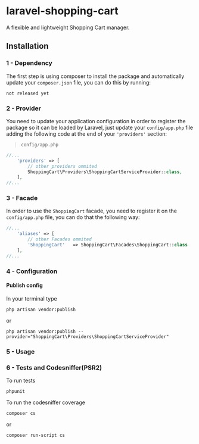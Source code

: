 # laravel-shopping-cart
A flexible and lightweight Shopping Cart manager.

## Installation
### 1 - Dependency
The first step is using composer to install the package and automatically update your `composer.json` file, you can do this by running:
```shell
not released yet
```

### 2 - Provider
You need to update your application configuration in order to register the package so it can be loaded by Laravel, just update your `config/app.php` file adding the following code at the end of your `'providers'` section:

> `config/app.php`

```php
//...
    'providers' => [
        // other providers ommited
        ShoppingCart\Providers\ShoppingCartServiceProvider::class,
    ],
//...
```

### 3 - Facade

In order to use the `ShoppingCart` facade, you need to register it on the `config/app.php` file, you can do that the following way:

```php
//...
    'aliases' => [
        // other Facades ommited
        'ShoppingCart'   => ShoppingCart\Facades\ShoppingCart::class
    ],
//...
```


### 4 - Configuration

#### Publish config

In your terminal type
```shell
php artisan vendor:publish
```
or
```shell
php artisan vendor:publish --provider="ShoppingCart\Providers\ShoppingCartServiceProvider"
```

### 5 - Usage

### 6 - Tests and Codesniffer(PSR2)

To run tests
```shell
phpunit
```

To run the codesniffer coverage
```shell
composer cs
```
or
```shell
composer run-script cs
```

